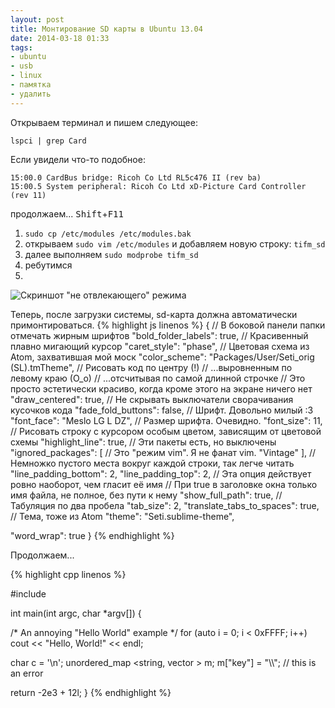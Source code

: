 ```yaml
---
layout: post
title: Монтирование SD карты в Ubuntu 13.04
date: 2014-03-18 01:33
tags:
- ubuntu
- usb
- linux
- памятка
- удалить
---
```


Открываем терминал и пишем следующее:

```
lspci | grep Card
```

Если увидели что-то подобное:

```
15:00.0 CardBus bridge: Ricoh Co Ltd RL5c476 II (rev ba)
15:00.5 System peripheral: Ricoh Co Ltd xD-Picture Card Controller (rev 11)
```

продолжаем...
<kbd>Shift</kbd>+<kbd>F11</kbd>
1. `sudo cp /etc/modules /etc/modules.bak`
2. открываем `sudo vim /etc/modules` и добавляем новую строку: `tifm_sd`
3. далее выполняем `sudo modprobe tifm_sd`
4. ребутимся
5. 

![Скриншот "не отвлекающего" режима](http://i.imgur.com/VXyN7CL.png)

Теперь, после загрузки сиcтемы, sd-карта должна автоматически примонтироваться.
{% highlight js linenos %}
{
  // В боковой панели папки отмечать жирным шрифтов
  "bold_folder_labels": true,
  // Красивенный плавно мигающий курсор
  "caret_style": "phase",
  // Цветовая схема из Atom, захватившая мой моск
  "color_scheme": "Packages/User/Seti_orig (SL).tmTheme",
  // Рисовать код по центру (!)
  // ...выровненным по левому краю (О_о)
  // ...отсчитывая по самой длинной строчке
  // Это просто эстетически красиво, когда кроме этого на экране ничего нет
  "draw_centered": true,
  // Не скрывать выключатели сворачивания кусочков кода
  "fade_fold_buttons": false,
  // Шрифт. Довольно милый :3
  "font_face": "Meslo LG L DZ",
  // Размер шрифта. Очевидно.
  "font_size": 11,
  // Рисовать строку с курсором особым цветом, зависящим от цветовой схемы
  "highlight_line": true,
  // Эти пакеты есть, но выключены
  "ignored_packages":
  [
    // Это "режим vim". Я не фанат vim.
    "Vintage"
  ],
  // Немножко пустого места вокруг каждой строки, так легче читать
  "line_padding_bottom": 2,
  "line_padding_top": 2,
  // Эта опция действует ровно наоборот, чем гласит её имя
  // При true в заголовке окна только имя файла, не полное, без пути к нему
  "show_full_path": true,
  // Табуляция по два пробела
  "tab_size": 2,
  "translate_tabs_to_spaces": true,
  // Тема, тоже из Atom
  "theme": "Seti.sublime-theme",

  "word_wrap": true
}
{% endhighlight %}

Продолжаем...

{% highlight cpp linenos %}

   #include <iostream>

   int main(int argc, char *argv[]) {

   /* An annoying "Hello World" example */
   for (auto i = 0; i < 0xFFFF; i++)
    cout << "Hello, World!" << endl;

   char c = '\n';
   unordered_map <string, vector<string> > m;
   m["key"] = "\\\\"; // this is an error

   return -2e3 + 12l;
   }
{% endhighlight %}
